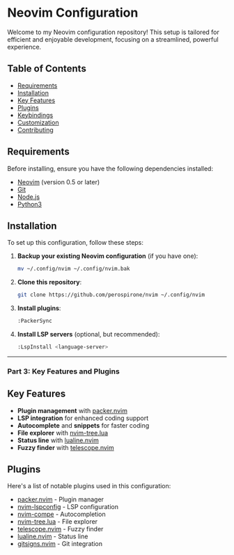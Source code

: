 # Neovim Configuration

Welcome to my Neovim configuration repository! This setup is tailored for efficient and enjoyable development, focusing on a streamlined, powerful experience.

## Table of Contents

- [Requirements](#requirements)
- [Installation](#installation)
- [Key Features](#key-features)
- [Plugins](#plugins)
- [Keybindings](#keybindings)
- [Customization](#customization)
- [Contributing](#contributing)

## Requirements

Before installing, ensure you have the following dependencies installed:

- [Neovim](https://neovim.io/) (version 0.5 or later)
- [Git](https://git-scm.com/)
- [Node.js](https://nodejs.org/)
- [Python3](https://www.python.org/)

## Installation

To set up this configuration, follow these steps:

1. **Backup your existing Neovim configuration** (if you have one):
   ```sh
   mv ~/.config/nvim ~/.config/nvim.bak
   ```
2. **Clone this repository**:
    ```sh
    git clone https://github.com/perospirone/nvim ~/.config/nvim
    ```
3. **Install plugins**:
    ```sh
    :PackerSync
    ```
4. **Install LSP servers** (optional, but recommended):
    ```sh
    :LspInstall <language-server>
    ```

---

### Part 3: Key Features and Plugins

## Key Features

- **Plugin management** with [packer.nvim](https://github.com/wbthomason/packer.nvim)
- **LSP integration** for enhanced coding support
- **Autocomplete** and **snippets** for faster coding
- **File explorer** with [nvim-tree.lua](https://github.com/kyazdani42/nvim-tree.lua)
- **Status line** with [lualine.nvim](https://github.com/hoob3rt/lualine.nvim)
- **Fuzzy finder** with [telescope.nvim](https://github.com/nvim-telescope/telescope.nvim)

## Plugins

Here's a list of notable plugins used in this configuration:

- [packer.nvim](https://github.com/wbthomason/packer.nvim) - Plugin manager
- [nvim-lspconfig](https://github.com/neovim/nvim-lspconfig) - LSP configuration
- [nvim-compe](https://github.com/hrsh7th/nvim-compe) - Autocompletion
- [nvim-tree.lua](https://github.com/kyazdani42/nvim-tree.lua) - File explorer
- [telescope.nvim](https://github.com/nvim-telescope/telescope.nvim) - Fuzzy finder
- [lualine.nvim](https://github.com/hoob3rt/lualine.nvim) - Status line
- [gitsigns.nvim](https://github.com/lewis6991/gitsigns.nvim) - Git integration
